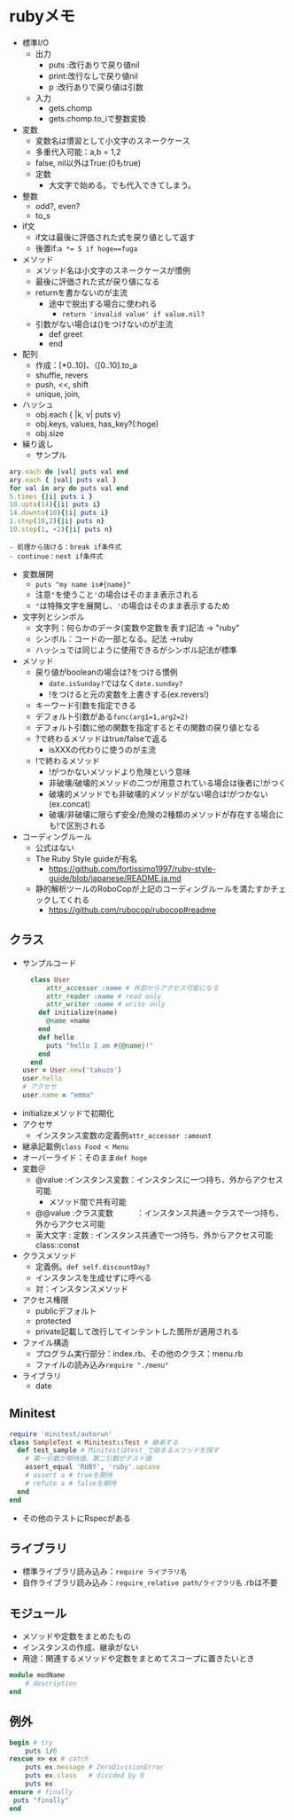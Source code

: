 # rubyメモ

- 標準I/O
  - 出力
    - puts :改行ありで戻り値nil
    - print:改行なしで戻り値nil
    - p :改行ありで戻り値は引数
  - 入力
    - gets.chomp
    - gets.chomp.to_iで整数変換
- 変数
  - 変数名は慣習として小文字のスネークケース
  - 多重代入可能：a,b = 1,2
  - false, nil以外はTrue:(0もtrue)
  - 定数
    - 大文字で始める。でも代入できてしまう。
- 整数
  - odd?, even?
  - to_s
- if文
  - if文は最後に評価された式を戻り値として返す
  - 後置if:`a *= 5 if hoge==fuga`
- メソッド
  - メソッド名は小文字のスネークケースが慣例
  - 最後に評価された式が戻り値になる
  - returnを書かないのが主流
    - 途中で脱出する場合に使われる
      - `return 'invalid value' if value.nil?`
  - 引数がない場合は()をつけないのが主流
    - def greet
    - end
- 配列
  - 作成：[*0..10]、（[0..10].to_a
  - shuffle, revers
  - push, <<, shift
  - unique, join,
- ハッシュ
  - obj.each { |k, v| puts v}
  - obj.keys, values, has_key?(:hoge)
  - obj.size
- 繰り返し
  - サンプル

```ruby
ary.each do |val| puts val end
ary.each { |val| puts val }
for val in ary do puts val end
5.times {|i| puts i }
10.upto(14){|i| puts i}
14.downto(10){|i| puts i}
1.step(10,2){|i| puts n}
10.step(1, -2){|i| puts n}
```

    - 処理から抜ける：break if条件式
    - continue：next if条件式

- 変数展開
  - `puts "my name is#{name}"`
  - 注意`"`を使うこと`'`の場合はそのまま表示される
  - `"`は特殊文字を展開し、`'`の場合はそのまま表示するため
- 文字列とシンボル
  - 文字列：何らかのデータ(変数や定数を表す)記法 → "ruby"
  - シンボル：コードの一部となる。記法 →ruby
  - ハッシュでは同じように使用できるがシンボル記法が標準
- メソッド
  - 戻り値がbooleanの場合は?をつける慣例
    - `date.isSunday?`ではなく`date.sunday?`
	- !をつけると元の変数を上書きする(ex.revers!)
  - キーワード引数を指定できる
  - デフォルト引数がある`func(arg1=1,arg2=2)`
  - デフォルト引数に他の関数を指定するとその関数の戻り値となる
  - ?で終わるメソッドはtrue/falseで返る
    - isXXXの代わりに使うのが主流
  - !で終わるメソッド
    - !がつかないメソッドより危険という意味
    - 非破壊/破壊的メソッドの二つが用意されている場合は後者に!がつく
    - 破壊的メソッドでも非破壊的メソッドがない場合は!がつかない(ex.concat)
    - 破壊/非破壊に限らず安全/危険の2種類のメソッドが存在する場合にも!で区別される
- コーディングルール
  - 公式はない
  - The Ruby Style guideが有名
    - https://github.com/fortissimo1997/ruby-style-guide/blob/japanese/README.ja.md
  - 静的解析ツールのRoboCopが上記のコーディングルールを満たすかチェックしてくれる
    - https://github.com/rubocop/rubocop#readme

## クラス

- サンプルコード
  ```ruby
    class User
  		attr_accessor :name # 外部からアクセス可能になる
  		attr_reader :name # read only
  		attr_writer :name # write only
      def initialize(name)
        @name =name
      end
      def hello
        puts "hello I am #{@name}!"
      end
    end
  user = User.new('takuzo')
  user.hello
  # アクセサ
  user.name = "emma"
  ```
- initializeメソッドで初期化
- アクセサ
  - インスタンス変数の定義例`attr_accessor :amount`
- 継承記載例`class Food < Menu`
- オーバーライド：そのまま`def hoge`
- 変数＠
  - @value :インスタンス変数：インスタンスに一つ持ち、外からアクセス可能
    - メソッド間で共有可能
  - @@value :クラス変数　　　：インスタンス共通＝クラスで一つ持ち、外からアクセス可能
  - 英大文字 : 定数 : インスタンス共通で一つ持ち、外からアクセス可能class::const
- クラスメソッド
  - 定義例。`def self.discountDay?`
  - インスタンスを生成せずに呼べる
  - 対：インスタンスメソッド
- アクセス権限
  - publicデフォルト
  - protected
  - private記載して改行してインテントした箇所が適用される
- ファイル構造
  - プログラム実行部分：index.rb、その他のクラス：menu.rb
  - ファイルの読み込み`require "./menu"`
- ライブラリ
  - date

## Minitest

```ruby
require 'minitest/autorun'
class SampleTest < Minitest::Test # 継承する
  def test_sample # Minitestはtest_で始まるメソッドを探す
    # 第一引数が期待値、第二引数がテスト値
    assert_equal 'RUBY', 'ruby'.upcase
    # assert a # trueを期待
    # refute a # falseを期待
  end
end
```

- その他のテストにRspecがある

## ライブラリ
- 標準ライブラリ読み込み：`require ライブラリ名`
- 自作ライブラリ読み込み：`require_relative path/ライブラリ名` .rbは不要　

## モジュール

- メソッドや定数をまとめたもの
- インスタンスの作成、継承がない
- 用途：関連するメソッドや定数をまとめてスコープに置きたいとき

```ruby
module modName
	# description
end
```

## 例外

```ruby
begin # try
	puts 1/0
rescue => ex # catch
	puts ex.message # ZeroDivisionError
	puts ex.class   # divided by 0
	puts ex
ensure # finally
 puts "finally"
end
```
